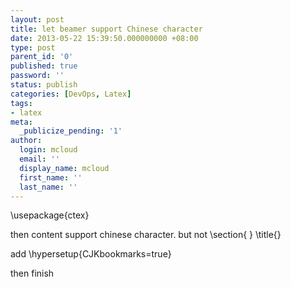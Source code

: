 ```yaml
---
layout: post
title: let beamer support Chinese character
date: 2013-05-22 15:39:50.000000000 +08:00
type: post
parent_id: '0'
published: true
password: ''
status: publish
categories: [DevOps, Latex]
tags:
- latex
meta:
  _publicize_pending: '1'
author:
  login: mcloud
  email: ''
  display_name: mcloud
  first_name: ''
  last_name: ''
---
```

<p>\usepackage{ctex}</p>
<p><span class="GINGER_SOFATWARE_correct">then</span> content support <span class="GINGER_SOFATWARE_correct">chinese</span> character. <span class="GINGER_SOFATWARE_correct">but</span> not \section{ } \title<span class="GINGER_SOFATWARE_correct">{</span>}</p>
<p><span class="GINGER_SOFATWARE_correct">add</span> \hypersetup{CJKbookmarks=true}</p>
<p><span class="GINGER_SOFATWARE_correct">then</span> finish</p>
